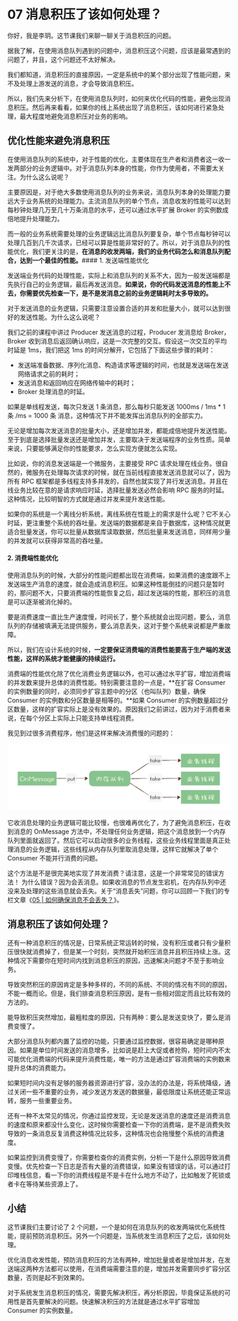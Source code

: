 # 07 消息积压了该如何处理？

你好，我是李玥。这节课我们来聊一聊关于消息积压的问题。

据我了解，在使用消息队列遇到的问题中，消息积压这个问题，应该是最常遇到的问题了，并且，这个问题还不太好解决。

我们都知道，消息积压的直接原因，一定是系统中的某个部分出现了性能问题，来不及处理上游发送的消息，才会导致消息积压。

所以，我们先来分析下，在使用消息队列时，如何来优化代码的性能，避免出现消息积压。然后再来看看，如果你的线上系统出现了消息积压，该如何进行紧急处理，最大程度地避免消息积压对业务的影响。

## 优化性能来避免消息积压

在使用消息队列的系统中，对于性能的优化，主要体现在生产者和消费者这一收一发两部分的业务逻辑中。对于消息队列本身的性能，你作为使用者，不需要太关注。为什么这么说呢？

主要原因是，对于绝大多数使用消息队列的业务来说，消息队列本身的处理能力要远大于业务系统的处理能力。主流消息队列的单个节点，消息收发的性能可以达到每秒钟处理几万至几十万条消息的水平，还可以通过水平扩展 Broker 的实例数成倍地提升处理能力。

而一般的业务系统需要处理的业务逻辑远比消息队列要复杂，单个节点每秒钟可以处理几百到几千次请求，已经可以算是性能非常好的了。所以，对于消息队列的性能优化，我们更关注的是，**在消息的收发两端，我们的业务代码怎么和消息队列配合，达到一个最佳的性能。**#### 1. 发送端性能优化

发送端业务代码的处理性能，实际上和消息队列的关系不大，因为一般发送端都是先执行自己的业务逻辑，最后再发送消息。**如果说，你的代码发送消息的性能上不去，你需要优先检查一下，是不是发消息之前的业务逻辑耗时太多导致的。**

对于发送消息的业务逻辑，只需要注意设置合适的并发和批量大小，就可以达到很好的发送性能。为什么这么说呢？

我们之前的课程中讲过 Producer 发送消息的过程，Producer 发消息给 Broker，Broker 收到消息后返回确认响应，这是一次完整的交互。假设这一次交互的平均时延是 1ms，我们把这 1ms 的时间分解开，它包括了下面这些步骤的耗时：

- 发送端准备数据、序列化消息、构造请求等逻辑的时间，也就是发送端在发送网络请求之前的耗时；
- 发送消息和返回响应在网络传输中的耗时；
- Broker 处理消息的时延。

如果是单线程发送，每次只发送 1 条消息，那么每秒只能发送 1000ms / 1ms * 1 条 /ms = 1000 条 消息，这种情况下并不能发挥出消息队列的全部实力。

无论是增加每次发送消息的批量大小，还是增加并发，都能成倍地提升发送性能。至于到底是选择批量发送还是增加并发，主要取决于发送端程序的业务性质。简单来说，只要能够满足你的性能要求，怎么实现方便就怎么实现。

比如说，你的消息发送端是一个微服务，主要接受 RPC 请求处理在线业务。很自然的，微服务在处理每次请求的时候，就在当前线程直接发送消息就可以了，因为所有 RPC 框架都是多线程支持多并发的，自然也就实现了并行发送消息。并且在线业务比较在意的是请求响应时延，选择批量发送必然会影响 RPC 服务的时延。这种情况，比较明智的方式就是通过并发来提升发送性能。

如果你的系统是一个离线分析系统，离线系统在性能上的需求是什么呢？它不关心时延，更注重整个系统的吞吐量。发送端的数据都是来自于数据库，这种情况就更适合批量发送，你可以批量从数据库读取数据，然后批量来发送消息，同样用少量的并发就可以获得非常高的吞吐量。

#### 2. 消费端性能优化

使用消息队列的时候，大部分的性能问题都出现在消费端，如果消费的速度跟不上发送端生产消息的速度，就会造成消息积压。如果这种性能倒挂的问题只是暂时的，那问题不大，只要消费端的性能恢复之后，超过发送端的性能，那积压的消息是可以逐渐被消化掉的。

要是消费速度一直比生产速度慢，时间长了，整个系统就会出现问题，要么，消息队列的存储被填满无法提供服务，要么消息丢失，这对于整个系统来说都是严重故障。

所以，我们在设计系统的时候，**一定要保证消费端的消费性能要高于生产端的发送性能，这样的系统才能健康的持续运行。**

消费端的性能优化除了优化消费业务逻辑以外，也可以通过水平扩容，增加消费端的并发数来提升总体的消费性能。特别需要注意的一点是，**在扩容 Consumer 的实例数量的同时，必须同步扩容主题中的分区（也叫队列）数量，确保 Consumer 的实例数和分区数量是相等的。**如果 Consumer 的实例数量超过分区数量，这样的扩容实际上是没有效果的。原因我们之前讲过，因为对于消费者来说，在每个分区上实际上只能支持单线程消费。

我见到过很多消费程序，他们是这样来解决消费慢的问题的：

![img](assets/463b28bda587249e74c1f3a5d33a193e.jpg)

它收消息处理的业务逻辑可能比较慢，也很难再优化了，为了避免消息积压，在收到消息的 OnMessage 方法中，不处理任何业务逻辑，把这个消息放到一个内存队列里面就返回了。然后它可以启动很多的业务线程，这些业务线程里面是真正处理消息的业务逻辑，这些线程从内存队列里取消息处理，这样它就解决了单个 Consumer 不能并行消费的问题。

这个方法是不是很完美地实现了并发消费？请注意，这是一个非常常见的错误方法！ 为什么错误？因为会丢消息。如果收消息的节点发生宕机，在内存队列中还没来及处理的这些消息就会丢失。关于“消息丢失”问题，你可以回顾一下我们的专栏文章《[05 | 如何确保消息不会丢失？](http://time.geekbang.org/column/article/111488)》。

## 消息积压了该如何处理？

还有一种消息积压的情况是，日常系统正常运转的时候，没有积压或者只有少量积压很快就消费掉了，但是某一个时刻，突然就开始积压消息并且积压持续上涨。这种情况下需要你在短时间内找到消息积压的原因，迅速解决问题才不至于影响业务。

导致突然积压的原因肯定是多种多样的，不同的系统、不同的情况有不同的原因，不能一概而论。但是，我们排查消息积压原因，是有一些相对固定而且比较有效的方法的。

能导致积压突然增加，最粗粒度的原因，只有两种：要么是发送变快了，要么是消费变慢了。

大部分消息队列都内置了监控的功能，只要通过监控数据，很容易确定是哪种原因。如果是单位时间发送的消息增多，比如说是赶上大促或者抢购，短时间内不太可能优化消费端的代码来提升消费性能，唯一的方法是通过扩容消费端的实例数来提升总体的消费能力。

如果短时间内没有足够的服务器资源进行扩容，没办法的办法是，将系统降级，通过关闭一些不重要的业务，减少发送方发送的数据量，最低限度让系统还能正常运转，服务一些重要业务。

还有一种不太常见的情况，你通过监控发现，无论是发送消息的速度还是消费消息的速度和原来都没什么变化，这时候你需要检查一下你的消费端，是不是消费失败导致的一条消息反复消费这种情况比较多，这种情况也会拖慢整个系统的消费速度。

如果监控到消费变慢了，你需要检查你的消费实例，分析一下是什么原因导致消费变慢。优先检查一下日志是否有大量的消费错误，如果没有错误的话，可以通过打印堆栈信息，看一下你的消费线程是不是卡在什么地方不动了，比如触发了死锁或者卡在等待某些资源上了。

## 小结

这节课我们主要讨论了 2 个问题，一个是如何在消息队列的收发两端优化系统性能，提前预防消息积压。另外一个问题是，当系统发生消息积压了之后，该如何处理。

优化消息收发性能，预防消息积压的方法有两种，增加批量或者是增加并发，在发送端这两种方法都可以使用，在消费端需要注意的是，增加并发需要同步扩容分区数量，否则是起不到效果的。

对于系统发生消息积压的情况，需要先解决积压，再分析原因，毕竟保证系统的可用性是首先要解决的问题。快速解决积压的方法就是通过水平扩容增加 Consumer 的实例数量。
